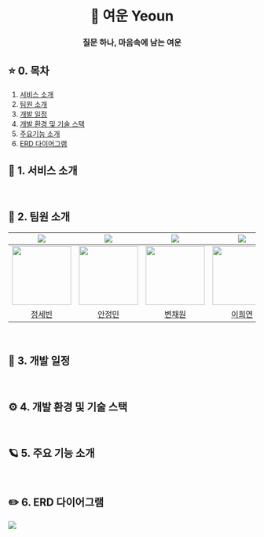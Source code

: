 <div align='center'>
    <h1><b>🌙 여운 Yeoun</b></h1>
    <h3><b>질문 하나, 마음속에 남는 여운</b></h3>
</div>

## ⭐ 0. 목차

1. [서비스 소개](#1)
2. [팀원 소개](#2)
3. [개발 일정](#3)
4. [개발 환경 및 기술 스택](#4)
5. [주요기능 소개](#5)
6. [ERD 다이어그램](#6)

## <span id="1">📢 1. 서비스 소개</span>

<br />

## <span id="2">🙌 2. 팀원 소개</span>

<div align="center">

| <img src="https://img.shields.io/badge/Product Manager-FF5733" /> | <img src="https://img.shields.io/badge/Frontend Developer-yellow" /> | <img src="https://img.shields.io/badge/Frontend Developer-yellow" /> | <img src="https://img.shields.io/badge/Backend Developer-blue" /> | <img src="https://img.shields.io/badge/Backend Developer-blue" /> | <img src="https://img.shields.io/badge/UI/UX Designer-green" /> |
|:------------------------------------------------------------------:|:------------------------------------------------------------------:|:------------------------------------------------------------------:|:----------------------------------------------------------------:|:------------------------------------------------------------:|:----------------------------------------------------------:|
| <img src="https://avatars.githubusercontent.com/u/169978338?v=4" width="120px;" alt=""/> | <img src="https://avatars.githubusercontent.com/u/123189571?v=4" width="120px;" alt=""/> | <img src="https://avatars.githubusercontent.com/u/123866834?v=4" width="120px;" alt=""/> | <img src="https://avatars.githubusercontent.com/u/165484617?v=4" width="120" alt="" /> | <img src="https://avatars.githubusercontent.com/u/126564538?v=4" width="120px;" alt=""/> | <img src="https://avatars.githubusercontent.com/u/169978338?v=4" width="120px;" alt=""/> |
| [정세빈](https://github.com/Jungsebeen) | [안정민](https://github.com/Ajungmiiin) | [변채원](https://github.com/bye-on) | [이희연](https://github.com/wheon06) | [이권희](https://github.com/kwonhee1) | [유재철](https://github.com/아직모름) |

</div>

<br />

## <span id="3">📅 3. 개발 일정</span>

<br />

## <span id="4">⚙️ 4. 개발 환경 및 기술 스택</span>

<br />

## <span id="5">🪐 5. 주요 기능 소개</span>

<br />

## <span id="6">✏️ 6. ERD 다이어그램</span>

<img src="https://github.com/user-attachments/assets/706248c8-13d7-40c3-b915-bfb8592bd760"/>

<br />
